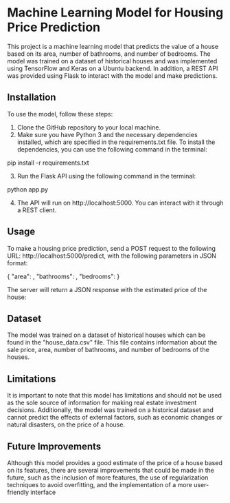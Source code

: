 # Machine Learning Model for Housing Price Prediction


This project is a machine learning model that predicts the value of a house based on its area, number of bathrooms, and number of bedrooms. The model was trained on a dataset of historical houses and was implemented using TensorFlow and Keras on a Ubuntu backend. In addition, a REST API was provided using Flask to interact with the model and make predictions.

## Installation

To use the model, follow these steps:

1. Clone the GitHub repository to your local machine.
2. Make sure you have Python 3 and the necessary dependencies installed, which are specified in the requirements.txt file. To install the dependencies, you can use the following command in the terminal:

pip install -r requirements.txt

3. Run the Flask API using the following command in the terminal:

python app.py


4. The API will run on http://localhost:5000. You can interact with it through a REST client.


## Usage

To make a housing price prediction, send a POST request to the following URL: http://localhost:5000/predict, with the following parameters in JSON format:


{
  "area": <area value>,
  "bathrooms": <number of bathrooms>,
  "bedrooms": <number of bedrooms>
}


The server will return a JSON response with the estimated price of the house:

## Dataset

The model was trained on a dataset of historical houses which can be found in the "house_data.csv" file. This file contains information about the sale price, area, number of bathrooms, and number of bedrooms of the houses.


## Limitations

It is important to note that this model has limitations and should not be used as the sole source of information for making real estate investment decisions. Additionally, the model was trained on a historical dataset and cannot predict the effects of external factors, such as economic changes or natural disasters, on the price of a house.

## Future Improvements

Although this model provides a good estimate of the price of a house based on its features, there are several improvements that could be made in the future, such as the inclusion of more features, the use of regularization techniques to avoid overfitting, and the implementation of a more user-friendly interface